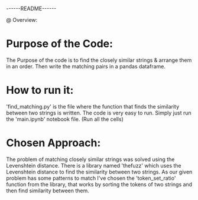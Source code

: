 ------README------

@ Overview:


# Purpose of the Code:

The Purpose of the code is to find the closely similar strings & arrange them in an order.
Then write the matching pairs in a pandas dataframe.


# How to run it:

'find_matching.py' is the file where the function that finds the similarity between two strings is written.
The code is very easy to run. Simply just run the 'main.ipynb' notebook file. (Run all the cells)


# Chosen Approach:

The problem of matching closely similar strings was solved using the Levenshtein distance.
There is a library named 'thefuzz' which uses the Levenshtein distance to find the similarity between two strings.
As our given problem has some patterns to match I've chosen the 'token_set_ratio' function from the library, 
that works by sorting the tokens of two strings and then find similarity between them.
